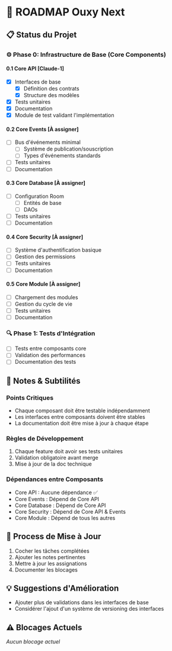 # 🚀 ROADMAP Ouxy Next

## 📋 Status du Projet

### ⚙️ Phase 0: Infrastructure de Base (Core Components)

#### 0.1 Core API [Claude-1]
- [x] Interfaces de base
  - [x] Définition des contrats
  - [x] Structure des modèles
- [x] Tests unitaires
- [x] Documentation
- [x] Module de test validant l'implémentation

#### 0.2 Core Events [À assigner]
- [ ] Bus d'événements minimal
  - [ ] Système de publication/souscription
  - [ ] Types d'événements standards
- [ ] Tests unitaires
- [ ] Documentation

#### 0.3 Core Database [À assigner]
- [ ] Configuration Room
  - [ ] Entités de base
  - [ ] DAOs
- [ ] Tests unitaires
- [ ] Documentation

#### 0.4 Core Security [À assigner]
- [ ] Système d'authentification basique
- [ ] Gestion des permissions
- [ ] Tests unitaires
- [ ] Documentation

#### 0.5 Core Module [À assigner]
- [ ] Chargement des modules
- [ ] Gestion du cycle de vie
- [ ] Tests unitaires
- [ ] Documentation

### 🔍 Phase 1: Tests d'Intégration
- [ ] Tests entre composants core
- [ ] Validation des performances
- [ ] Documentation des tests

## 📝 Notes & Subtilités

### Points Critiques
- Chaque composant doit être testable indépendamment
- Les interfaces entre composants doivent être stables
- La documentation doit être mise à jour à chaque étape

### Règles de Développement
1. Chaque feature doit avoir ses tests unitaires
2. Validation obligatoire avant merge
3. Mise à jour de la doc technique

### Dépendances entre Composants
- Core API : Aucune dépendance ✅
- Core Events : Dépend de Core API
- Core Database : Dépend de Core API
- Core Security : Dépend de Core API & Events
- Core Module : Dépend de tous les autres

## 🔄 Process de Mise à Jour
1. Cocher les tâches complétées
2. Ajouter les notes pertinentes
3. Mettre à jour les assignations
4. Documenter les blocages

## 💡 Suggestions d'Amélioration
- Ajouter plus de validations dans les interfaces de base
- Considérer l'ajout d'un système de versioning des interfaces

## ⚠️ Blocages Actuels
*Aucun blocage actuel*